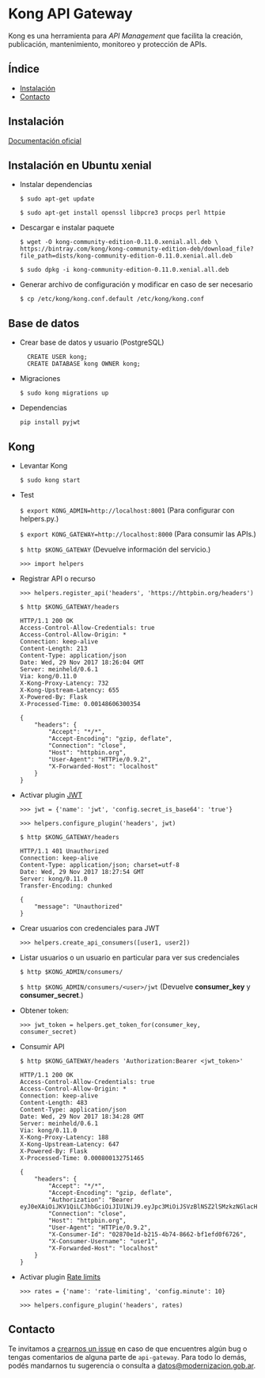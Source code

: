 # Kong API Gateway

Kong es una herramienta para *API Management* que facilita la creación, publicación, mantenimiento, monitoreo y protección de APIs.

## Índice 
* [Instalación](#instalación)
* [Contacto](#contacto)

## Instalación

[Documentación oficial](https://getkong.org/install/)


## Instalación en Ubuntu xenial

- Instalar dependencias

    `$ sudo apt-get update`
    
    `$ sudo apt-get install openssl libpcre3 procps perl httpie`

- Descargar e instalar paquete 

    `$ wget -O kong-community-edition-0.11.0.xenial.all.deb \
    https://bintray.com/kong/kong-community-edition-deb/download_file?file_path=dists/kong-community-edition-0.11.0.xenial.all.deb`
    
    `$ sudo dpkg -i kong-community-edition-0.11.0.xenial.all.deb`
    
- Generar archivo de configuración y modificar en caso de ser necesario

    `$ cp /etc/kong/kong.conf.default /etc/kong/kong.conf`

## Base de datos    

- Crear base de datos y usuario (PostgreSQL)

    ```postgresplsql
      CREATE USER kong; 
      CREATE DATABASE kong OWNER kong;
    ```

- Migraciones

    `$ sudo kong migrations up`
    
- Dependencias

    `pip install pyjwt`

## Kong

- Levantar Kong

    `$ sudo kong start` 
    
- Test
    
    `$ export KONG_ADMIN=http://localhost:8001` (Para configurar con helpers.py.)

    `$ export KONG_GATEWAY=http://localhost:8000` (Para consumir las APIs.)

    `$ http $KONG_GATEWAY` (Devuelve información del servicio.)

    `>>> import helpers`

- Registrar API o recurso

    `>>> helpers.register_api('headers', 'https://httpbin.org/headers')`

    `$ http $KONG_GATEWAY/headers`
    ```
    HTTP/1.1 200 OK
    Access-Control-Allow-Credentials: true
    Access-Control-Allow-Origin: *
    Connection: keep-alive
    Content-Length: 213
    Content-Type: application/json
    Date: Wed, 29 Nov 2017 18:26:04 GMT
    Server: meinheld/0.6.1
    Via: kong/0.11.0
    X-Kong-Proxy-Latency: 732
    X-Kong-Upstream-Latency: 655
    X-Powered-By: Flask
    X-Processed-Time: 0.00148606300354

    {
        "headers": {
            "Accept": "*/*", 
            "Accept-Encoding": "gzip, deflate", 
            "Connection": "close", 
            "Host": "httpbin.org", 
            "User-Agent": "HTTPie/0.9.2", 
            "X-Forwarded-Host": "localhost"
        }
    }
    ```
        
- Activar plugin [JWT](https://getkong.org/plugins/jwt/)

    `>>> jwt = {'name': 'jwt', 'config.secret_is_base64': 'true'}`

    `>>> helpers.configure_plugin('headers', jwt)`

    `$ http $KONG_GATEWAY/headers`
    ```
    HTTP/1.1 401 Unauthorized
    Connection: keep-alive
    Content-Type: application/json; charset=utf-8
    Date: Wed, 29 Nov 2017 18:27:54 GMT
    Server: kong/0.11.0
    Transfer-Encoding: chunked

    {
        "message": "Unauthorized"
    }
    ```
    
- Crear usuarios con credenciales para JWT

    `>>> helpers.create_api_consumers([user1, user2])`  

- Listar usuarios o un usuario en particular para ver sus credenciales

    `$ http $KONG_ADMIN/consumers/`

    `$ http $KONG_ADMIN/consumers/<user>/jwt` (Devuelve **consumer_key** y **consumer_secret**.)

- Obtener token:
 
    `>>> jwt_token = helpers.get_token_for(consumer_key, consumer_secret)`

- Consumir API

    `$ http $KONG_GATEWAY/headers 'Authorization:Bearer <jwt_token>'`
    ```
    HTTP/1.1 200 OK
    Access-Control-Allow-Credentials: true
    Access-Control-Allow-Origin: *
    Connection: keep-alive
    Content-Length: 483
    Content-Type: application/json
    Date: Wed, 29 Nov 2017 18:34:28 GMT
    Server: meinheld/0.6.1
    Via: kong/0.11.0
    X-Kong-Proxy-Latency: 188
    X-Kong-Upstream-Latency: 647
    X-Powered-By: Flask
    X-Processed-Time: 0.000800132751465

    {
        "headers": {
            "Accept": "*/*", 
            "Accept-Encoding": "gzip, deflate", 
            "Authorization": "Bearer eyJ0eXAiOiJKV1QiLCJhbGciOiJIU1NiJ9.eyJpc3MiOiJSVzBlNSZ2lSMzkzNGlacHFJTVFxaFZnYlNTb0NTbCJ9.KD93WD5IskBQrv9McgUyh8t9sUYI7poGlLLRe_UI", 
            "Connection": "close", 
            "Host": "httpbin.org", 
            "User-Agent": "HTTPie/0.9.2", 
            "X-Consumer-Id": "02870e1d-b215-4b74-8662-bf1efd0f6726", 
            "X-Consumer-Username": "user1", 
            "X-Forwarded-Host": "localhost"
        }
    }
    ```
  
- Activar plugin [Rate limits](https://getkong.org/plugins/rate-limiting/)

    `>>> rates = {'name': 'rate-limiting', 'config.minute': 10}`

    `>>> helpers.configure_plugin('headers', rates)`


## Contacto
Te invitamos a [crearnos un issue](https://github.com/datosgobar/api-gateway/issues/new?title=Encontre-un-bug-en-api-gateway)
en caso de que encuentres algún bug o tengas comentarios de alguna parte de `api-gateway`. Para todo lo demás, podés mandarnos tu sugerencia o consulta a [datos@modernizacion.gob.ar](mailto:datos@modernizacion.gob.ar).
